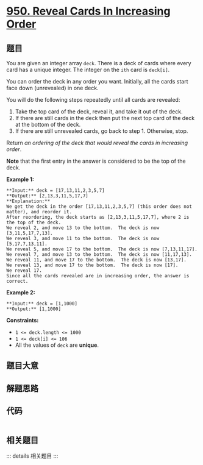 # [950. Reveal Cards In Increasing Order](https://leetcode.com/problems/reveal-cards-in-increasing-order)

## 题目

You are given an integer array `deck`. There is a deck of cards where every
card has a unique integer. The integer on the `ith` card is `deck[i]`.

You can order the deck in any order you want. Initially, all the cards start
face down (unrevealed) in one deck.

You will do the following steps repeatedly until all cards are revealed:

  1. Take the top card of the deck, reveal it, and take it out of the deck.
  2. If there are still cards in the deck then put the next top card of the deck at the bottom of the deck.
  3. If there are still unrevealed cards, go back to step 1. Otherwise, stop.

Return _an ordering of the deck that would reveal the cards in increasing
order_.

**Note** that the first entry in the answer is considered to be the top of the
deck.



**Example 1:**

    
    
    **Input:** deck = [17,13,11,2,3,5,7]
    **Output:** [2,13,3,11,5,17,7]
    **Explanation:** 
    We get the deck in the order [17,13,11,2,3,5,7] (this order does not matter), and reorder it.
    After reordering, the deck starts as [2,13,3,11,5,17,7], where 2 is the top of the deck.
    We reveal 2, and move 13 to the bottom.  The deck is now [3,11,5,17,7,13].
    We reveal 3, and move 11 to the bottom.  The deck is now [5,17,7,13,11].
    We reveal 5, and move 17 to the bottom.  The deck is now [7,13,11,17].
    We reveal 7, and move 13 to the bottom.  The deck is now [11,17,13].
    We reveal 11, and move 17 to the bottom.  The deck is now [13,17].
    We reveal 13, and move 17 to the bottom.  The deck is now [17].
    We reveal 17.
    Since all the cards revealed are in increasing order, the answer is correct.
    

**Example 2:**

    
    
    **Input:** deck = [1,1000]
    **Output:** [1,1000]
    



**Constraints:**

  * `1 <= deck.length <= 1000`
  * `1 <= deck[i] <= 106`
  * All the values of `deck` are **unique**.


## 题目大意

## 解题思路

## 代码

```javascript

```

## 相关题目

::: details 相关题目
:::
